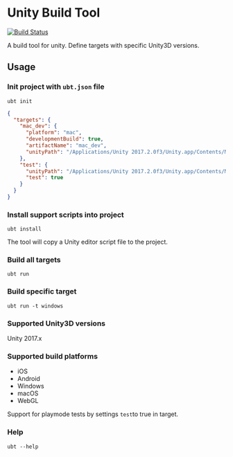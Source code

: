 # Unity Build Tool

[![Build Status](https://travis-ci.com/SamuelSchepp/unitybuildtool.svg?token=mPf4pp97WLfBs1nzWpsV&branch=master)](https://travis-ci.com/SamuelSchepp/unitybuildtool)

A build tool for unity. Define targets with specific Unity3D versions.

## Usage

### Init project with `ubt.json` file

`ubt init`

```json
{
  "targets": {
    "mac_dev": {
      "platform": "mac",
      "developmentBuild": true,
      "artifactName": "mac_dev",
      "unityPath": "/Applications/Unity 2017.2.0f3/Unity.app/Contents/MacOS/Unity"
    },
    "test": {
      "unityPath": "/Applications/Unity 2017.2.0f3/Unity.app/Contents/MacOS/Unity",
      "test": true
    }
  }
}
```

### Install support scripts into project

`ubt install`

The tool will copy a Unity editor script file to the project.

### Build all targets

`ubt run`

### Build specific target

`ubt run -t windows`

### Supported Unity3D versions
Unity 2017.x

### Supported build platforms

* iOS
* Android
* Windows
* macOS
* WebGL

Support for playmode tests by settings `test`to true in target.

### Help

`ubt --help`